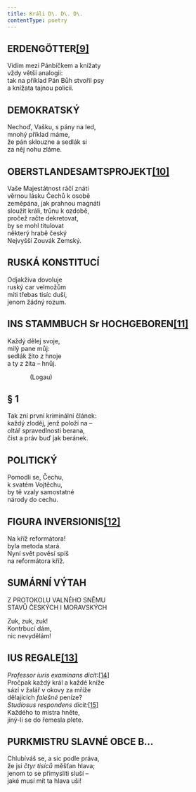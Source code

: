 ```yaml
---
title: Králi D\. D\. D\.
contentType: poetry
---
```


<section>

## ERDENGÖTTER[**\[9\]**](./resources/undefined)

Vidím mezi Pánbíčkem a knížaty  
vždy větší analogii:  
tak na příklad Pán Bůh stvořil psy  
a knížata tajnou policii.

## DEMOKRATSKÝ

Nechoď, Vašku, s pány na led,  
mnohý příklad máme,  
že pán sklouzne a sedlák si  
za něj nohu zláme.

## OBERSTLANDESAMTSPROJEKT[**\[10\]**](./resources/undefined)

Vaše Majestátnost ráčí znáti  
věrnou lásku Čechů k osobě  
zeměpána, jak prahnou magnáti  
sloužit králi, trůnu k ozdobě,  
pročež račte dekretovat,  
by se mohl titulovat  
některý hrabě český  
Nejvyšší Zouvák Zemský.

## RUSKÁ KONSTITUCÍ

Odjakživa dovoluje  
ruský car velmožům  
míti třebas tisíc duší,  
jenom žádný rozum.

## INS STAMMBUCH Sr HOCHGEBOREN[**\[11\]**](./resources/undefined)

Každý dělej svoje,  
milý pane můj:  
sedlák žito z hnoje  
a ty z žita – hnůj.

             (Logau)

## § 1

Tak zní první kriminální článek:  
každý zloděj, jenž položí na –  
oltář spravedlnosti berana,  
čist a práv buď jak beránek.

## POLITICKÝ

Pomodli se, Čechu,  
k svatém Vojtěchu,  
by tě vzaly samostatné  
národy do cechu.

## FIGURA INVERSIONIS[**\[12\]**](./resources/undefined)

Na kříž reformátora!  
byla metoda stará.  
Nyní svět pověsí spíš  
na reformátora kříž.

## SUMÁRNÍ VÝTAH  
Z PROTOKOLU VALNÉHO SNĚMU  
STAVŮ ČESKÝCH I MORAVSKÝCH

Zuk, zuk, zuk!  
Kontrbucí dám,  
nic nevydělám!

## IUS REGALE[**\[13\]**](./resources/undefined)

_Professor iuris examinans dicit_:[\[14\]](./resources/undefined)  
Pročpak každý král a každé kníže  
sází v žalář v okovy za mříže  
dělajících _falešné_ peníze?  
_Studiosus respondens dicit:_[\[15\]](./resources/undefined)  
Každého to mistra hněte,  
jiný-li se do řemesla plete.

## PURKMISTRU SLAVNÉ OBCE B…

Chlubíváš se, a sic podle práva,  
že jsi _čtyr tisíců_ měšťan hlava;  
jenom to se přimysliti sluší –  
jaké musí mít ta hlava uši!

</section>
